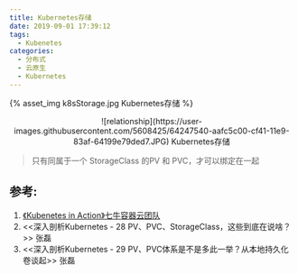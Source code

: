 ```yaml
---
title: Kubernetes存储
date: 2019-09-01 17:39:12
tags:
  - Kubenetes
categories:
  - 分布式 
  - 云原生
  - Kubernetes  
---
```


<p></p>
<!-- more -->

{% asset_img   k8sStorage.jpg  Kubernetes存储  %}

<div style="text-align: center;">
![relationship](https://user-images.githubusercontent.com/5608425/64247540-aafc5c00-cf41-11e9-83af-64199e79ded7.JPG)
Kubernetes存储
</div>

> 只有同属于一个 StorageClass 的PV 和 PVC，才可以绑定在一起

## 参考:

1. [《Kubenetes in Action》七牛容器云团队](http://product.dangdang.com/26439199.html?ref=book-65152-9168_1-529800-3)
2. <<深入剖析Kubernetes - 28  PV、PVC、StorageClass，这些到底在说啥？>> 张磊
3. <<深入剖析Kubernetes - 29  PV、PVC体系是不是多此一举？从本地持久化卷谈起>> 张磊